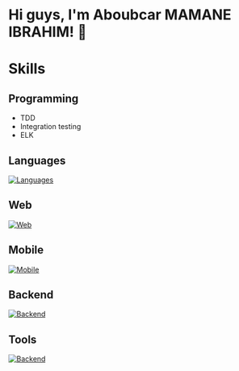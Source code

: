 # Hi guys, I'm Aboubcar MAMANE IBRAHIM! 👋



# Skills

## Programming
- TDD
- Integration testing
- ELK

## Languages
[![Languages](https://skillicons.dev/icons?i=js,typescript,php,dart,java)](https://skillicons.dev)

## Web
[![Web](https://skillicons.dev/icons?i=react,symfony,tailwind,adonis)](https://skillicons.dev)

## Mobile
[![Mobile](https://skillicons.dev/icons?i=react,flutter)](https://skillicons.dev)

## Backend
[![Backend](https://skillicons.dev/icons?i=mysql,postgres,mongo)](https://skillicons.dev)

## Tools
[![Backend](https://skillicons.dev/icons?i=webpack,vite,jest,postman,cypress)](https://skillicons.dev)



